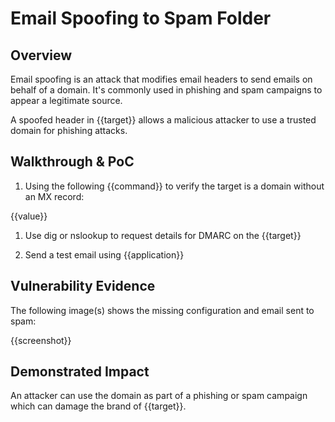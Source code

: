# Email Spoofing to Spam Folder

## Overview

<!--
Provide a 1-2 sentence description - see http://cveproject.github.io/docs/content/key-details-phrasing.pdf for tips

This format is a good guide:
[VULNTYPE] in [COMPONENT] in [APPLICATION] allows [ATTACKER] to [IMPACT] via [VECTOR] 
**Please replace text in each section below**

Email Spoofing on Non-Email Domain Report

Resources:

- <https://mxtoolbox.com/DMARCRecordGenerator.aspx>
- <https://dmarc.org/2016/03/best-practices-for-email-senders/>
- <https://www.ftc.gov/system/files/documents/reports/businesses-can-help-stop-phishing-protect-their-brands-using-email-authentication-ftc-staff/email_authentication_staff_perspective.pdf>
-->

Email spoofing is an attack that modifies email headers to send emails on behalf of a domain. It's commonly used in phishing and spam campaigns to appear a legitimate source.

A spoofed header in {{target}} allows a malicious attacker to use a trusted domain for phishing attacks.

## Walkthrough & PoC
<!--
Provide a step-by-step walkthrough on how to access the vulnerable injection point, and how to exploit the vulnerability.
Adding a dot-pointed walkthrough with relevant screenshots will speed triage time and result in faster rewards!

Example:

1. Using the dig command, you can request the details on DMARC on the domain `www.noemail.local`

```bash
dig TXT 
```

1. You can observe in the response, there is no answer section for DMARC on the domain

```text
 <<>> DiG 9.10.6 <<>> TXT _DMARC.noemail.local
;; global options: +cmd
;; Got answer:
;; ->>HEADER<<- opcode: QUERY, status: NOERROR, id: 22363
;; flags: qr rd ra; QUERY: 1, ANSWER: 1, AUTHORITY: 0, ADDITIONAL: 0

;; QUESTION SECTION:
;_DMARC.noemail.local.		IN	TXT

;; Query time: 99 msec
;; SERVER: 127.0.0.1#53(127.0.0.1)
;; WHEN: Wed Nov 04 10:47:32 AWST 2020
;; MSG SIZE  rcvd: 122
```

-->

1. Using the following {{command}} to verify the target is a domain without an MX record:

{{value}}

1. Use dig or nslookup to request details for DMARC on the {{target}}

1. Send a test email using {{application}}



## Vulnerability Evidence
<!--
This requires a spoofed email being sent from the non-email domain, you can attach the entire email content, including headers to the submission. 
-->

The following image(s) shows the missing configuration and email sent to spam:

{{screenshot}}

## Demonstrated Impact
<!--
Please demonstrate what the impact of having email spoofing on a domain not utilises for email would have on the target
--> 

An attacker can use the domain as part of a phishing or spam campaign which can damage the brand of {{target}}.
